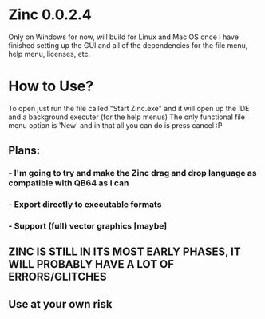 # Zinc 0.0.2.4
Only on Windows for now, will build for Linux and Mac OS once I have finished setting up the GUI and all of the dependencies for the file menu, help menu, licenses, etc.

# How to Use?
To open just run the file called "Start Zinc.exe" and it will open up the IDE and a background executer (for the help menus)
The only functional file menu option is 'New' and in that all you can do is press cancel :P

## Plans:
### - I'm going to try and make the Zinc drag and drop language as compatible with QB64 as I can
### - Export directly to executable formats
### - Support (full) vector graphics [maybe]


## ZINC IS STILL IN ITS MOST EARLY PHASES, IT WILL PROBABLY HAVE A LOT OF ERRORS/GLITCHES
## Use at your own risk
